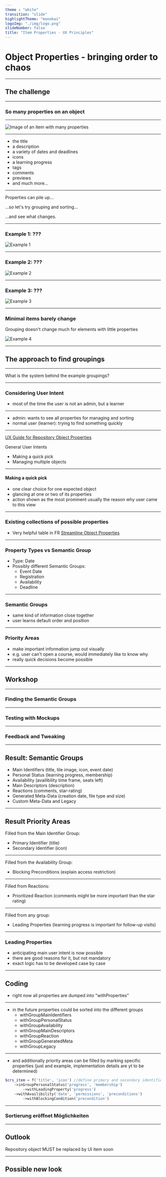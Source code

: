 ```yaml
---
theme : "white"
transition: "slide"
highlightTheme: "monokai"
logoImg: "./img/logo.png"
slideNumber: false
title: "Item Properties - UX Principles"
---
```


# Object Properties - bringing order to chaos

---

## The challenge

---

### So many properties on an object

---

![Image of an item with many properties](img/item-with-many-properties.jpg)

---

* the title
* a description
* a variety of dates and deadlines
* icons
* a learning progress
* tags
* comments
* previews
* and much more...

---

Properties can pile up...

...so let's try grouping and sorting...

...and see what changes.

---

### Example 1: ???

![Example 1](img/example-01.jpg)

---

### Example 2: ???

![Example 2](img/example-02.jpg)

---

### Example 3: ???

![Example 3](img/example-03.jpg)

---

### Minimal items barely change

Grouping doesn't change much for elements with little properties

![Example 4](img/example-04.jpg)

---

## The approach to find groupings

---

What is the system behind the example groupings?

---

### Considering User Intent

* most of the time the user is not an admin, but a learner

---

* admin: wants to see all properties for managing and sorting
* normal user (learner): trying to find something quickly

---

[UX Guide for Repository Object Properties](https://github.com/ILIAS-eLearning/ILIAS/blob/trunk/src/UI/docu/ux-guide-repository-objects-properties-and-actions.md)

General User Intents

* Making a quick pick
* Managing multiple objects

---

#### Making a quick pick

* one clear choice for one expected object
* glancing at one or two of its properties
* action shown as the most prominent usually the reason why user came to this view


---

### Existing collections of possible properties

* Very helpful table in FR [Streamline Object Properties](https://docu.ilias.de/goto_docu_wiki_wpage_7399_1357.html)

---

### Property Types vs Semantic Group

* Type: Date
* Possibly different Semantic Groups:
    * Event Date
    * Registration
    * Availability
    * Deadline 

---

### Semantic Groups

* same kind of information close together
* user learns default order and position

---

### Priority Areas

* make important information jump out visually
* e.g. user can't open a course, would immediately like to know why
* really quick decisions become possible

---

## Workshop

---

### Finding the Semantic Groups

---

### Testing with Mockups

---

### Feedback and Tweaking

---

## Result: Semantic Groups

* Main Identifiers (title, tile image, icon, event date)
* Personal Status (learning progress, membership)
* Availability (availibility time frame, seats left)
* Main Descriptors (description)
* Reactions (comments, star-rating)
* Generated Meta-Data (creation date, file type and size)
* Custom Meta-Data and Legacy

---

## Result Priority Areas

Filled from the Main Identifier Group:

* Primary Identifier (title)
* Secondary Identifier (icon)

---

Filled from the Availability Group: 

* Blocking Preconditions (explain access restriction)

---

Filled from Reactions:

* Prioritized Reaction (comments might be more important than the star rating)

---

Filled from any group:

* Leading Properties (learning progress is important for follow-up visits)

---

### Leading Properties

* anticipating main user intent is now possible
* there are good reasons for it, but not mandatory
* exact logic has to be developed case by case

---

## Coding

* right now all properties are dumped into "withProperties"

---

* in the future properties could be sorted into the different groups
    * withGroupMainIdentifiers
    * withGroupPersonalStatus
    * withGroupAvailability
    * withGroupMainDescriptors
    * withGroupReaction
    * withGroupGeneratedMeta
    * withGroupLegacy

---

* and additionally priority areas can be filled by marking specific properties (just and example, implementation details are yt to be determined)

```PHP
$crs_item = f('title', 'icon') //define primary and secondary identifier during construction
    ->inGroupPersonalStatus('progress', 'membership')
        ->withLeadingProperty('progress')
    ->withAvailibility('date', 'permissions', 'preconditions')
        ->withBlockingCondition('precondition')
```

---

### Sortierung eröffnet Möglichkeiten

---

## Outlook

Repository object MUST be replaced by UI item soon

---

## Possible new look
